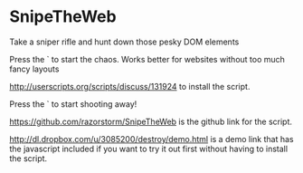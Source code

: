 SnipeTheWeb
===========

Take a sniper rifle and hunt down those pesky DOM elements


Press the ` to start the chaos. Works better for websites without too much fancy layouts

http://userscripts.org/scripts/discuss/131924 to install the script.

Press the ` to start shooting away!

https://github.com/razorstorm/SnipeTheWeb is the github link for the script.

http://dl.dropbox.com/u/3085200/destroy/demo.html is a demo link that has the javascript included if you want to try it out first without having to install the script.

